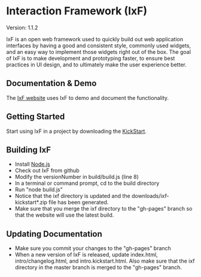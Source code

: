 # Interaction Framework (IxF)

Version:  1.1.2

IxF is an open web framework used to quickly build out web application interfaces by having a good and consistent style, commonly used widgets, and an easy way to implement those widgets right out of the box. The goal of IxF is to make development and prototyping faster, to ensure best practices in UI design, and to ultimately make the user experience better.

## Documentation & Demo

The [IxF website](http://irinc.github.com/ixf) uses IxF to demo and document the functionality.

## Getting Started

Start using IxF in a project by downloading the [KickStart](http://irinc.github.com/ixf/intro/kickstart.html).

## Building IxF

* Install [Node.js](http://nodejs.org/)
* Check out IxF from github
* Modify the versionNumber in build/build.js (line 8)
* In a terminal or command prompt, cd to the build directory
* Run "node build.js"
* Notice that the ixf directory is updated and the downloads/ixf-kickstart*.zip file has been generated.
* Make sure that you merge the ixf directory to the "gh-pages" branch so that the website will use the latest build.

## Updating Documentation

* Make sure you commit your changes to the "gh-pages" branch
* When a new version of IxF is released, update index.html, intro/changelog.html, and intro.kickstart.html.  Also make sure that the ixf directory in the master branch is merged to the "gh-pages" branch.

